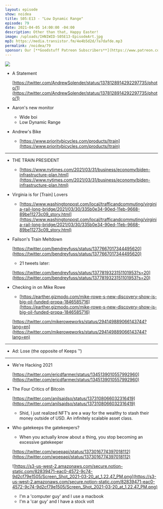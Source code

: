 ```yaml
---
layout: episode
show: noidea
title: S05:E13 - "Low Dynamic Range"
episode: 79
date: 2021-04-05 14:00:00 -04:00
description: Other than that, Happy Easter!
image: /uploads/IHNIWID-S05E13-EpisodeArt.jpg
mp3: https://media.transistor.fm/4e4b5d2d/7a7dafde.mp3
permalink: /noidea/79
sponsor: Our [**Goodstuff Patreon Subscribers**](https://www.patreon.com/goodstuff "Goodstuff on Patreon") and listeners just like you! Support your favorite podcasts directly to get access to the discord and more.
---
```


![](/uploads/IHNIWID-S05E13-EpisodeArt.jpg)

- A Statement

    [https://twitter.com/AndrewSolender/status/1378128914292297735/photo/1](https://twitter.com/AndrewSolender/status/1378128914292297735/photo/1)

- Aaron's new monitor
    - Wide boi
    - Low Dynamic Range
- Andrew's Bike
    - [https://www.prioritybicycles.com/products/ltrain](https://www.prioritybicycles.com/products/ltrain)

---

- THE TRAIN PRESIDENT
    - [https://www.nytimes.com/2021/03/31/business/economy/biden-infrastructure-plan.html](https://www.nytimes.com/2021/03/31/business/economy/biden-infrastructure-plan.html)

- Virginia is for [Train] Lovers
    - [https://www.washingtonpost.com/local/trafficandcommuting/virginia-rail-long-bridge/2021/03/30/335b0e34-90ed-11eb-9668-89be11273c09_story.html](https://www.washingtonpost.com/local/trafficandcommuting/virginia-rail-long-bridge/2021/03/30/335b0e34-90ed-11eb-9668-89be11273c09_story.html)
- Failson's Train Meltdown

    [https://twitter.com/bendreyfuss/status/1377667017344495620](https://twitter.com/bendreyfuss/status/1377667017344495620)

    - 21 tweets later:

    [https://twitter.com/bendreyfuss/status/1377819323151101953?s=20](https://twitter.com/bendreyfuss/status/1377819323151101953?s=20)

- Checking in on Mike Rowe
    - [https://earther.gizmodo.com/mike-rowe-s-new-discovery-show-is-big-oil-funded-propa-1846585716](https://earther.gizmodo.com/mike-rowe-s-new-discovery-show-is-big-oil-funded-propa-1846585716)

    [https://twitter.com/mikeroweworks/status/294149889066143744?lang=en](https://twitter.com/mikeroweworks/status/294149889066143744?lang=en)

---

- Ad: Lose (the opposite of Keeps ™)

---

- We're Hacking 2021

    [https://twitter.com/ericdfarmer/status/1345139010557992960](https://twitter.com/ericdfarmer/status/1345139010557992960)

- The Four Critics of Bitcoin

    [https://twitter.com/anilsaidso/status/1373108066032316419](https://twitter.com/anilsaidso/status/1373108066032316419)

    - Shid, I just realized NFT’s are a way for the wealthy to stash their money outside of USD. An infinitely scalable asset class.
- Who gatekeeps the gatekeepers?
    - When you actually know about a thing, you stop becoming an excessive gatekeeper

    [https://twitter.com/woepapi/status/1373016774397018112](https://twitter.com/woepapi/status/1373016774397018112)

    ![https://s3-us-west-2.amazonaws.com/secure.notion-static.com/82839471-eac0-4572-9c74-9d2cf79e1505/Screen_Shot_2021-03-20_at_1.22.47_PM.png](https://s3-us-west-2.amazonaws.com/secure.notion-static.com/82839471-eac0-4572-9c74-9d2cf79e1505/Screen_Shot_2021-03-20_at_1.22.47_PM.png)

    - I'm a 'computer guy' and I use a macbook
    - I'm a 'car guy' and I have a stock volt